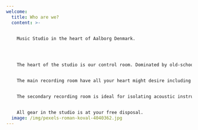 ```yaml
---
welcome:
  title: Who are we?
  content: >-
    

    Music Studio in the heart of Aalborg Denmark. 




    The heart of the studio is our control room. Dominated by old-school analogue equipment combined with modern hardware and software. 


    The main recording room have all your heart might desire including old Vox and Fender amplifiers as well as our 1896 Steinway & Sons B211 grand piano.


    The secondary recording room is ideal for isolating acoustic instruments or vocals during full band recording sessions.


    All gear in the studio is at your free disposal.
  image: /img/pexels-roman-koval-4040362.jpg
---
```

